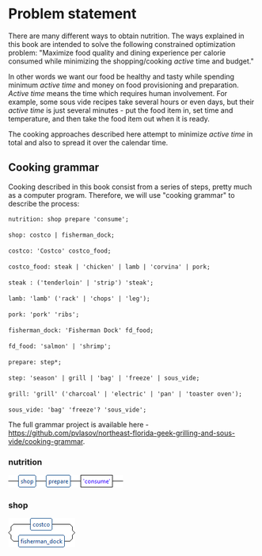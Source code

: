 # Problem statement

There are many different ways to obtain nutrition. The ways explained in this book 
are intended to solve the following constrained optimization problem: "Maximize food 
quality and dining experience per calorie consumed while minimizing the shopping/cooking 
_active_ time and budget."

In other words we want our food be healthy and tasty while spending minimum _active 
time_ and money on food provisioning and preparation. _Active time_ means the time which 
requires human involvement. For example, some sous vide recipes take several hours or 
even days, but their _active time_ is just several minutes - put the food item in, set 
time and temperature, and then take the food item out when it is ready.

The cooking approaches described here attempt to minimize _active time_ in total and 
also to spread it over the calendar time. 

## Cooking grammar

Cooking described in this book consist from a series of steps, pretty much as a computer 
program. Therefore, we will use "cooking grammar" to describe the process:

```
nutrition: shop prepare 'consume';

shop: costco | fisherman_dock;

costco: 'Costco' costco_food;

costco_food: steak | 'chicken' | lamb | 'corvina' | pork;

steak : ('tenderloin' | 'strip') 'steak';

lamb: 'lamb' ('rack' | 'chops' | 'leg');

pork: 'pork' 'ribs';

fisherman_dock: 'Fisherman Dock' fd_food;

fd_food: 'salmon' | 'shrimp';

prepare: step*;

step: 'season' | grill | 'bag' | 'freeze' | sous_vide;

grill: 'grill' ('charcoal' | 'electric' | 'pan' | 'toaster oven'); 

sous_vide: 'bag' 'freeze'? 'sous_vide';  
```    

The full grammar project is available here - https://github.com/pvlasov/northeast-florida-geek-grilling-and-sous-vide/cooking-grammar.

### nutrition

![nutrition](cooking-grammar/images/nutrition.png)

### shop

![shop](cooking-grammar/images/shop.png)

 